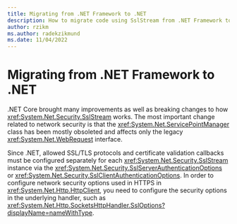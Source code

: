 ```yaml
---
title: Migrating from .NET Framework to .NET
description: How to migrate code using SslStream from .NET Framework to .NET
author: rzikm
ms.author: radekzikmund
ms.date: 11/04/2022
---
```


# Migrating from .NET Framework to .NET

.NET Core brought many improvements as well as breaking changes to how <xref:System.Net.Security.SslStream> works. The most important change related to network security is that
the <xref:System.Net.ServicePointManager> class has been mostly obsoleted and affects only the legacy <xref:System.Net.WebRequest> interface.

Since .NET, allowed SSL/TLS protocols and certificate validation callbacks must be configured separately for each <xref:System.Net.Security.SslStream> instance via the <xref:System.Net.Security.SslServerAuthenticationOptions> or <xref:System.Net.Security.SslClientAuthenticationOptions>. In order to configure network security options used in HTTPS in <xref:System.Net.Http.HttpClient>, you need to configure the security options in the underlying handler, such as <xref:System.Net.Http.SocketsHttpHandler.SslOptions?displayName=nameWithType>.
